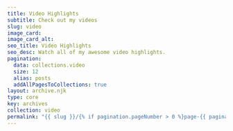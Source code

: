 ```yaml
---
title: Video Highlights
subtitle: Check out my videos
slug: video
image_card:
image_card_alt:
seo_title: Video Highlights
seo_desc: Watch all of my awesome video highlights.
pagination:
  data: collections.video
  size: 12
  alias: posts
  addAllPagesToCollections: true
layout: archive.njk
type: core
key: archives
collection: video
permalink: "{{ slug }}/{% if pagination.pageNumber > 0 %}page-{{ pagination.pageNumber + 1 }}/{% endif %}index.html"
---
```

